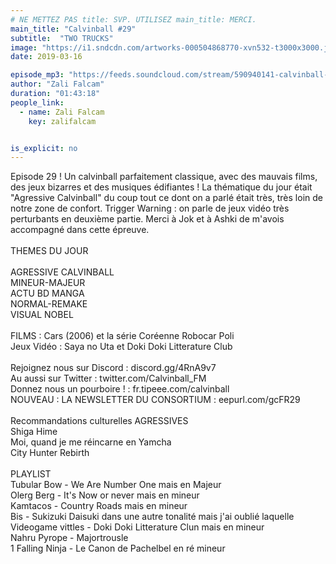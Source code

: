 ```yaml
---
# NE METTEZ PAS title: SVP. UTILISEZ main_title: MERCI.
main_title: "Calvinball #29"
subtitle:  "TWO TRUCKS"
image: "https://i1.sndcdn.com/artworks-000504868770-xvn532-t3000x3000.jpg"
date: 2019-03-16

episode_mp3: "https://feeds.soundcloud.com/stream/590940141-calvinball-radio-calvinball-29-two-trucks.mp3"
author: "Zali Falcam"
duration: "01:43:18"
people_link: 
  - name: Zali Falcam
    key: zalifalcam


is_explicit: no
---
```


<PodcastHeader/>

<!-- ECRIRE LA DESCRIPTION DE L'EPISODE SOUS CETTE LIGNE -->
Episode 29 ! Un calvinball parfaitement classique, avec des mauvais films, des jeux bizarres et des musiques édifiantes ! La thématique du jour était "Agressive Calvinball" du coup tout ce dont on a parlé était très, très loin de notre zone de confort. Trigger Warning : on parle de jeux vidéo très perturbants en deuxième partie. Merci à Jok et à Ashki de m'avois accompagné dans cette épreuve.<br><br>THEMES DU JOUR<br><br>AGRESSIVE CALVINBALL<br>MINEUR-MAJEUR<br>ACTU BD MANGA<br>NORMAL-REMAKE<br>VISUAL NOBEL<br><br>FILMS : Cars (2006) et la série Coréenne Robocar Poli<br>Jeux Vidéo : Saya no Uta et Doki Doki Litterature Club<br><br>Rejoignez nous sur Discord : discord.gg/4RnA9v7<br>Au aussi sur Twitter : twitter.com/Calvinball_FM<br>Donnez nous un pourboire ! : fr.tipeee.com/calvinball<br>NOUVEAU : LA NEWSLETTER DU CONSORTIUM : eepurl.com/gcFR29<br><br>Recommandations culturelles AGRESSIVES<br>Shiga Hime<br>Moi, quand je me réincarne en Yamcha<br>City Hunter Rebirth<br><br>PLAYLIST<br>Tubular Bow - We Are Number One mais en Majeur<br>Olerg Berg - It's Now or never mais en mineur<br>Kamtacos - Country Roads mais en mineur<br>Bis - Sukizuki Daisuki dans une autre tonalité mais j'ai oublié laquelle<br>Videogame vittles - Doki Doki Litterature Clun mais en mineur<br>Nahru Pyrope - Majortrousle<br>1 Falling Ninja - Le Canon de Pachelbel en ré mineur


